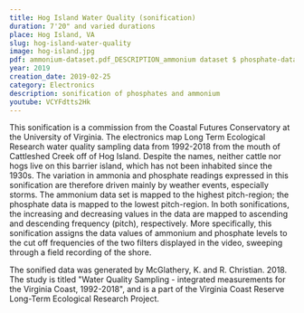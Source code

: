 ```yaml
---
title: Hog Island Water Quality (sonification)
duration: 7'20" and varied durations
place: Hog Island, VA
slug: hog-island-water-quality
image: hog-island.jpg
pdf: ammonium-dataset.pdf_DESCRIPTION_ammonium dataset $ phosphate-dataset.pdf_DESCRIPTION_phosphate dataset
year: 2019
creation_date: 2019-02-25
category: Electronics
description: sonification of phosphates and ammonium
youtube: VCYFdtts2Hk
---
```


This sonification is a commission from the Coastal Futures Conservatory at the University of Virginia. The electronics map Long Term Ecological Research water quality sampling data from 1992-2018 from the mouth of Cattleshed Creek off of Hog Island. Despite the names, neither cattle nor hogs live on this barrier island, which has not been inhabited since the 1930s. The variation in ammonia and phosphate readings expressed in this sonification are therefore driven mainly by weather events, especially storms. The ammonium data set is mapped to the highest pitch-region; the phosphate data is mapped to the lowest pitch-region. In both sonifications, the increasing and decreasing values in the data are mapped to ascending and descending frequency (pitch), respectively. More specifically, this sonification assigns the data values of ammonium and phosphate levels to the cut off frequencies of the two filters displayed in the video, sweeping through a field recording of the shore. 

The sonified data was generated by McGlathery, K. and R. Christian. 2018. The study is titled "Water Quality Sampling - integrated measurements for the Virginia Coast, 1992-2018", and is a part of the Virginia Coast Reserve Long-Term Ecological Research Project. 